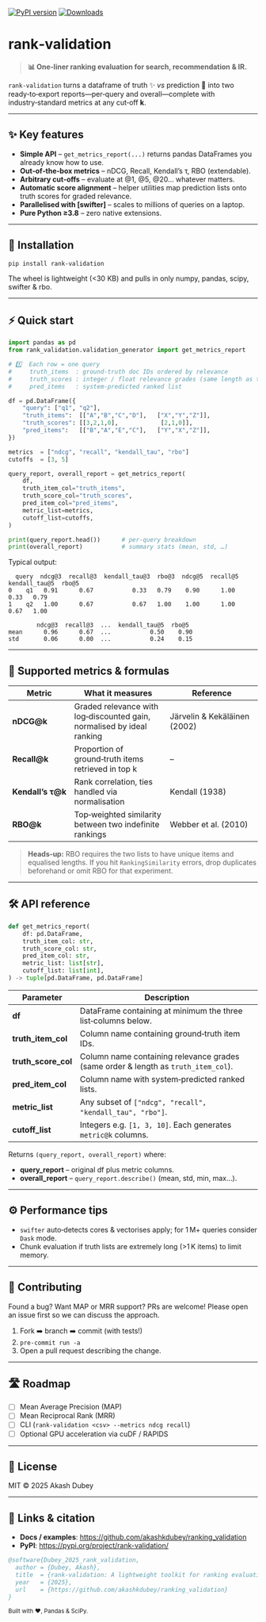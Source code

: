 
[![PyPI version](https://badge.fury.io/py/rank-validation.svg)](https://badge.fury.io/py/rank-validation) [![Downloads](https://static.pepy.tech/badge/rank-validation)](https://pepy.tech/project/rank-validation)

# **rank‑validation**

> **📊 One‑liner ranking evaluation for search, recommendation & IR.**

`rank‑validation` turns a dataframe of truth ✨ *vs* prediction 🔮 into two ready‑to‑export reports—per‑query and overall—complete with industry‑standard metrics at any cut‑off **k**.

---

## ✨ Key features

- **Simple API** – `get_metrics_report(...)` returns pandas DataFrames you already know how to use.
- **Out‑of‑the‑box metrics** – nDCG, Recall, Kendall’s τ, RBO (extendable).
- **Arbitrary cut‑offs** – evaluate at @1, @5, @20… whatever matters.
- **Automatic score alignment** – helper utilities map prediction lists onto truth scores for graded relevance.
- **Parallelised with [swifter]** – scales to millions of queries on a laptop.
- **Pure Python ≥3.8** – zero native extensions.

---

## 🚀 Installation

```bash
pip install rank-validation
```

The wheel is lightweight (<30 KB) and pulls in only numpy, pandas, scipy, swifter & rbo.

---

## ⚡ Quick start

```python
import pandas as pd
from rank_validation.validation_generator import get_metrics_report

# 1️⃣  Each row = one query
#     truth_items  : ground‑truth doc IDs ordered by relevance
#     truth_scores : integer / float relevance grades (same length as truth_items)
#     pred_items   : system‑predicted ranked list

df = pd.DataFrame({
    "query": ["q1", "q2"],
    "truth_items":  [["A","B","C","D"],   ["X","Y","Z"]],
    "truth_scores": [[3,2,1,0],            [2,1,0]],
    "pred_items":   [["B","A","E","C"],   ["Y","X","Z"]],
})

metrics  = ["ndcg", "recall", "kendall_tau", "rbo"]
cutoffs  = [3, 5]

query_report, overall_report = get_metrics_report(
    df,
    truth_item_col="truth_items",
    truth_score_col="truth_scores",
    pred_item_col="pred_items",
    metric_list=metrics,
    cutoff_list=cutoffs,
)

print(query_report.head())      # per‑query breakdown
print(overall_report)           # summary stats (mean, std, …)
```

Typical output:

```
  query  ndcg@3  recall@3  kendall_tau@3  rbo@3  ndcg@5  recall@5  kendall_tau@5  rbo@5
0    q1   0.91      0.67           0.33   0.79    0.90      1.00           0.33   0.79
1    q2   1.00      0.67           0.67   1.00    1.00      1.00           0.67   1.00

        ndcg@3  recall@3  ...  kendall_tau@5  rbo@5
mean      0.96      0.67  ...           0.50    0.90
std       0.06      0.00  ...           0.24    0.15
```

---

## 🧮 Supported metrics & formulas

| Metric | What it measures | Reference |
| ------ | ---------------- | --------- |
| **nDCG@k** | Graded relevance with log‑discounted gain, normalised by ideal ranking | Järvelin & Kekäläinen (2002) |
| **Recall@k** | Proportion of ground‑truth items retrieved in top k | – |
| **Kendall’s τ@k** | Rank correlation, ties handled via normalisation | Kendall (1938) |
| **RBO@k** | Top‑weighted similarity between two indefinite rankings | Webber et al. (2010) |

> **Heads‑up:** RBO requires the two lists to have unique items and equalised lengths. If you hit `RankingSimilarity` errors, drop duplicates beforehand or omit RBO for that experiment.

---

## 🛠️ API reference

```python
def get_metrics_report(
    df: pd.DataFrame,
    truth_item_col: str,
    truth_score_col: str,
    pred_item_col: str,
    metric_list: list[str],
    cutoff_list: list[int],
) -> tuple[pd.DataFrame, pd.DataFrame]
```

| Parameter | Description |
|-----------|-------------|
| **df** | DataFrame containing at minimum the three list‑columns below. |
| **truth_item_col** | Column name containing ground‑truth item IDs. |
| **truth_score_col** | Column name containing relevance grades (same order & length as `truth_item_col`). |
| **pred_item_col** | Column name with system‑predicted ranked lists. |
| **metric_list** | Any subset of `["ndcg", "recall", "kendall_tau", "rbo"]`. |
| **cutoff_list** | Integers e.g. `[1, 3, 10]`. Each generates `metric@k` columns. |

Returns `(query_report, overall_report)` where:

- **query_report** – original df plus metric columns.
- **overall_report** – `query_report.describe()` (mean, std, min, max…).

---

## ⚙️ Performance tips

- `swifter` auto‑detects cores & vectorises apply; for 1 M+ queries consider `Dask` mode.
- Chunk evaluation if truth lists are extremely long (>1 K items) to limit memory.

---

## 🤝 Contributing

Found a bug? Want MAP or MRR support? PRs are welcome! Please open an issue first so we can discuss the approach.

1. Fork ➡️ branch ➡️ commit (with tests!)
2. `pre‑commit run -a`
3. Open a pull request describing the change.

---

## 🛣️ Roadmap

- [ ] Mean Average Precision (MAP)
- [ ] Mean Reciprocal Rank (MRR)
- [ ] CLI (`rank‑validation <csv> --metrics ndcg recall`)
- [ ] Optional GPU acceleration via cuDF / RAPIDS

---

## 📝 License

MIT © 2025 Akash Dubey

---

## 🔗 Links & citation

- **Docs / examples**: <https://github.com/akashkdubey/ranking_validation>
- **PyPI**: <https://pypi.org/project/rank-validation/>

```bibtex
@software{Dubey_2025_rank_validation,
  author = {Dubey, Akash},
  title  = {rank‑validation: A lightweight toolkit for ranking evaluation},
  year   = {2025},
  url    = {https://github.com/akashkdubey/ranking_validation}
}
```

<sub>Built with ❤️, Pandas & SciPy.</sub>
